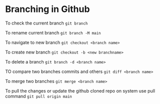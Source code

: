 # Branching in Github

To check the current branch
```git branch```

To rename current branch
```git branch -M main```

To navigate to new branch
```git checkout <branch name>```

To create new branch
```git checkout -b <new branchname>```

To delete a branch
```git branch -d <branch name>```

TO compare two branches commits and others
```git diff <branch name>```

To merge two branches
```git merge <branch name>```

To pull the changes or update the github cloned repo on system use pull command
```git pull origin main```


